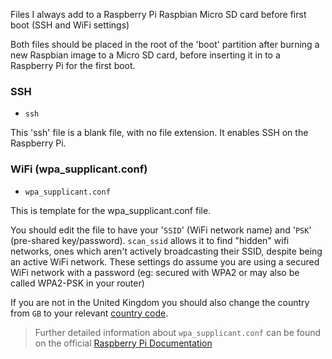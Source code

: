 Files I always add to a Raspberry Pi Raspbian Micro SD card before first boot (SSH and WiFi settings)

Both files should be placed in the root of the 'boot' partition after burning a new Raspbian image to a Micro SD card, before inserting it in to a Raspberry Pi for the first boot.

### SSH

* `ssh`

This 'ssh' file is a blank file, with no file extension. It enables SSH on the Raspberry Pi.

### WiFi (wpa_supplicant.conf)

* `wpa_supplicant.conf`

This is template for the wpa_supplicant.conf file.

You should edit the file to have your '`SSID`' (WiFi network name) and '`PSK`' (pre-shared key/password). `scan_ssid` allows it to find "hidden" wifi networks, ones which aren't actively broadcasting their SSID, despite being an active WiFi network. These settings do assume you are using a secured WiFi network with a password (eg: secured with WPA2 or may also be called WPA2-PSK in your router)

If you are not in the United Kingdom you should also change the country from `GB` to your relevant [country code](https://en.wikipedia.org/wiki/ISO_3166-1).

> Further detailed information about `wpa_supplicant.conf` can be found on the official [Raspberry Pi Documentation](https://www.raspberrypi.org/documentation/configuration/wireless/wireless-cli.md)
